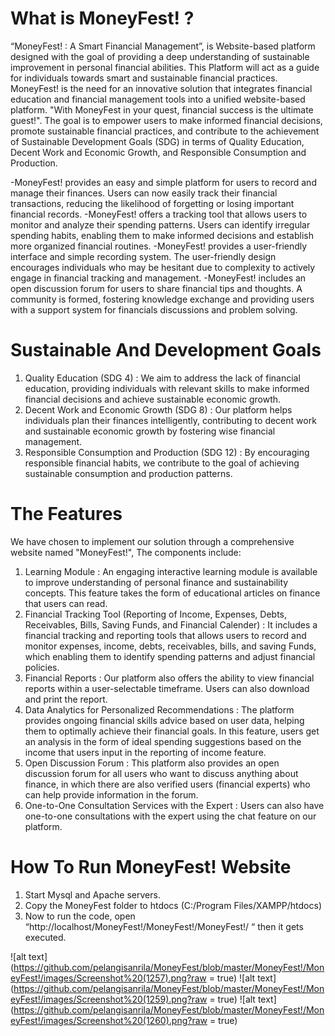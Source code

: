 # What is MoneyFest! ?
“MoneyFest! : A Smart Financial Management”, is Website-based platform designed with the goal of providing a deep understanding of sustainable improvement in personal financial abilities. This Platform will act as a guide for individuals towards smart and sustainable financial practices. 
MoneyFest! is the need for an innovative solution that integrates financial education and financial management tools into a unified website-based platform.  "With MoneyFest in your quest, financial success is the ultimate guest!". The goal is to empower users to make informed financial decisions, promote sustainable financial practices, and contribute to the achievement of Sustainable Development Goals (SDG) in terms of Quality Education, Decent Work and Economic Growth, and Responsible Consumption and Production. 

-MoneyFest! provides an easy and simple platform for users to record and manage their finances. Users can now easily track their financial transactions, reducing the likelihood of forgetting or losing important financial records.
-MoneyFest! offers a tracking tool that allows users to monitor and analyze their spending patterns. Users can identify irregular spending habits, enabling them to make informed decisions and establish more organized financial routines.
-MoneyFest! provides a user-friendly interface and simple recording system. The user-friendly design encourages individuals who may be hesitant due to complexity to actively engage in financial tracking and management.
-MoneyFest! includes an open discussion forum for users to share financial tips and thoughts. A community is formed, fostering knowledge exchange and providing users with a support system for financials discussions and problem solving.

# Sustainable And Development Goals
1.	Quality Education (SDG 4) : We aim to address the lack of financial education, providing individuals with relevant skills to make informed financial decisions and achieve sustainable economic growth.
2.	Decent Work and Economic Growth (SDG 8) : Our platform helps individuals plan their finances intelligently, contributing to decent work and sustainable economic growth by fostering wise financial management.
3.	Responsible Consumption and Production (SDG 12) : By encouraging responsible financial habits, we contribute to the goal of achieving sustainable consumption and production patterns.


# The Features
We have chosen to implement our solution through a comprehensive website named "MoneyFest!", The components include:
1.	Learning Module : An engaging interactive learning module is available to improve understanding of personal finance and sustainability concepts. This feature takes the form of educational articles on finance that users can read.
2.	Financial Tracking Tool (Reporting of Income, Expenses, Debts, Receivables, Bills, Saving Funds, and Financial Calender) : It includes a financial tracking and reporting tools that allows users to record and monitor expenses, income, debts, receivables, bills, and saving Funds, which enabling them to identify spending patterns and adjust financial policies.
3.	Financial Reports : Our platform also offers the ability to view financial reports within a user-selectable timeframe. Users can also download and print the report.
4.	Data Analytics for Personalized Recommendations : The platform provides ongoing financial skills advice based on user data, helping them to optimally achieve their financial goals. In this feature, users get an analysis in the form of ideal spending suggestions based on the income that users input in the reporting of income feature.
5.	Open Discussion Forum : This platform also provides an open discussion forum for all users who want to discuss anything about finance, in which there are also verified users (financial experts) who can help provide information in the forum.
6.	One-to-One Consultation Services with the Expert : Users can also have one-to-one consultations with the expert using the chat feature on our platform.

# How To Run MoneyFest! Website
1.	Start Mysql and Apache servers.
2.	Copy the MoneyFest folder to htdocs (C:/Program Files/XAMPP/htdocs)
3.	Now to run the code, open “http://localhost/MoneyFest!/MoneyFest!/MoneyFest!/ “ then it gets executed.



![alt text](https://github.com/pelangisanrila/MoneyFest/blob/master/MoneyFest!/MoneyFest!/images/Screenshot%20(1257).png?raw = true)
![alt text](https://github.com/pelangisanrila/MoneyFest/blob/master/MoneyFest!/MoneyFest!/images/Screenshot%20(1259).png?raw = true)
![alt text](https://github.com/pelangisanrila/MoneyFest/blob/master/MoneyFest!/MoneyFest!/images/Screenshot%20(1260).png?raw = true)
